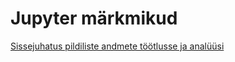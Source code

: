 # Jupyter märkmikud

[Sissejuhatus pildiliste andmete töötlusse ja analüüsi](https://colab.research.google.com/github/taunoe/jupyter-notebooks/blob/main/Sissejuhatus_pildiliste_andmete_t%C3%B6%C3%B6tlusse_ja_anal%C3%BC%C3%BCsi.ipynb)
